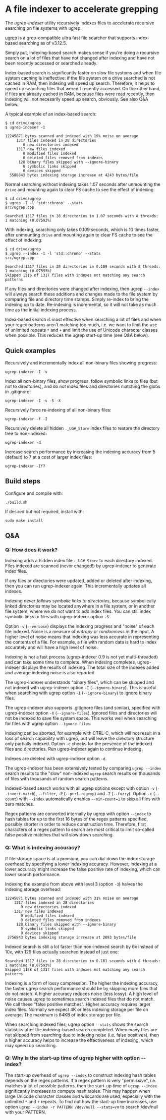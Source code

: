A file indexer to accelerate grepping
=====================================

The *ugrep-indexer* utility recursively indexes files to accelerate recursive
searching on file systems with ugrep.

[ugrep](https://github.com/Genivia/ugrep) is a grep-compatible ultra fast file
searcher that supports index-based searching as of v3.12.5.

Simply put, indexing-based search makes sense if you're doing a recursive
search on a lot of files that have not changed after indexing and have not been
recently accessed or searched already.

Index-based search is significantly faster on slow file systems and when file
system caching is ineffective: if the file system on a drive searched is not
cached in RAM, then indexing will speed up search.  Therefore, it helps to
speed up searching files that weren't recently accessed.  On the other hand, if
files are already cached in RAM, because files were read recently, then
indexing will not necesarily speed up search, obviously.  See also Q&A below.

A typical example of an index-based search:

    $ cd drive/ugrep
    $ ugrep-indexer -I

    12245871 bytes scanned and indexed with 19% noise on average
         1317 files indexed in 28 directories
            0 new directories indexed
         1317 new files indexed
            0 modified files indexed
            0 deleted files removed from indexes
          128 binary files skipped with --ignore-binary
            0 symbolic links skipped
            0 devices skipped
      5588843 bytes indexing storage increase at 4243 bytes/file

Normal searching without indexing takes 1.07 seconds after unmounting the
`drive` and mounting again to clear FS cache to see the effect of indexing:

    $ cd drive/ugrep
    $ ugrep -I -l 'std::chrono' --stats
    src/ugrep.cpp

    Searched 1317 files in 28 directories in 1.07 seconds with 8 threads: 1 matching (0.07593%)

With indexing, searching only takes 0.109 seconds, which is 10 times faster,
after unmounting `drive` and mounting again to clear FS cache to see the effect
of indexing:

    $ cd drive/ugrep
    $ ugrep --index -I -l 'std::chrono' --stats
    src/ugrep.cpp

    Searched 1317 files in 28 directories in 0.109 seconds with 8 threads: 1 matching (0.07593%)
    Skipped 1316 of 1317 files with indexes not matching any search patterns

If any files and directories were changed after indexing, then ugrep `--index`
will always search these additions and changes made to the file system by
comparing file and directory time stamps.  Simply re-index to bring the
indexing up to date.  Re-indexing is incremental, so it will not take as much
time as the initial indexing process.

Index-based search is most effective when searching a lot of files and when
your regex patterns aren't matching too much, i.e. we want to limit the use of
unlimited repeats `*` and `+` and limit the use of Unicode character classes
when possible.  This reduces the ugrep start-up time (see Q&A below).

Quick examples
--------------

Recursively and incrementally index all non-binary files showing progress:

    ugrep-indexer -I -v

Index all non-binary files, show progress, follow symbolic links to files (but
not to directories), and do not index files and directories matching the globs
in .gitignore:

    ugrep-indexer -I -v -S -X

Recursively force re-indexing of all non-binary files:

    ugrep-indexer -f -I

Recursively delete all hidden `._UG#_Store` index files to restore the
directory tree to non-indexed:

    ugrep-indexer -d

Increase search performance by increasing the indexing accuracy from 5
(default) to 7 at a cost of larger index files:

    ugrep-indexer -If7

Build steps
-----------

Configure and compile with:

    ./build.sh

If desired but not required, install with:

    sudo make install

Q&A
---

### Q: How does it work?

Indexing adds a hidden index file `._UG#_Store` to each directory indexed.
Files indexed are scanned (never changed!) by ugrep-indexer to generate index
files.

If any files or directories were updated, added or deleted after indexing, then
you can run ugrep-indexer again.  This incrementally updates all indexes.

Indexing *never follows symbolic links to directories*, because symbolically
linked directories may be located anywhere in a file system, or in another file
system, where we do not want to add index files.  You can still index symbolic
links to files with ugrep-indexer option `-S`.

Option `-v` (`--verbose`) displays the indexing progress and "noise" of each
file indexed.  Noise is a measure of *entropy* or *randomness* in the input.  A
higher level of noise means that indexing was less accurate in representing the
contents of a file.  For example, a file with random data is hard to index
accurately and will have a high level of noise.

Indexing is not a fast process (ugrep-indexer 0.9 is not yet multi-threaded)
and can take some time to complete.  When indexing completes, ugrep-indexer
displays the results of indexing.  The total size of the indexes added and
average indexing noise is also reported.

The ugrep-indexer understands "binary files", which can be skipped and not
indexed with ugrep-indexer option `-I` (`--ignore-binary`).  This is useful
when searching with ugrep option `-I` (`--ignore-binary`) to ignore binary
files.

The ugrep-indexer also supports .gitignore files (and similar), specified with
ugrep-indexer option `-X` (`--ignore-files`).  Ignored files and directories
will not be indexed to save file system space.  This works well when searching
for files with ugrep option `--ignore-files`.

Indexing can be aborted, for example with CTRL-C, which will not result in a
loss of search capability with ugrep, but will leave the directory structure
only partially indexed.  Option `-c` checks for the presence of the indexed
files and directories.  Run ugrep-indexer again to continue indexing.

Indexes are deleted with ugrep-indexer option `-d`.

The ugrep-indexer has been extensively tested by comparing `ugrep --index`
search results to the "slow" non-indexed `ugrep` search results on thousands of
files with thousands of random search patterns.

Indexed-based search works with all ugrep options except with option `-v`
(`--invert-match`), `--filter`, `-P` (`--perl-regexp`) and `-Z` (`--fuzzy`).
Option `-c` (`--count`) with `--index` automatically enables `--min-count=1` to
skip all files with zero matches.

Regex patterns are converted internally by ugrep with option `--index` to hash
tables for up to the first 16 bytes of the regex patterns specified, possibly
shorter in order to reduce construction time.  Therefore, first characters of a
regex pattern to search are most critical to limit so-called false positive
matches that will slow down searching.

### Q: What is indexing accuracy?

If file storage space is at a premium, you can dial down the index storage
overhead by specifying a lower indexing accuracy.  However, indexing at a lower
accuracy might increase the false positive rate of indexing, which can lower
search performance.

Indexing the example from above with level 3 (option `-3`) halves the indexing
storage overhead:

    12245871 bytes scanned and indexed with 31% noise on average
        1317 files indexed in 28 directories
           0 new directories indexed
        1317 new files indexed
           0 modified files indexed
           0 deleted files removed from indexes
         128 binary files skipped with --ignore-binary
           0 symbolic links skipped
           0 devices skipped
     2756843 bytes indexing storage increase at 2093 bytes/file

Indexed search is still a lot faster than non-indexed search by 6x instead of
10x, with 129 files actually searched instead of just one:

    Searched 1317 files in 28 directories in 0.181 seconds with 8 threads: 1 matching (0.07593%)
    Skipped 1188 of 1317 files with indexes not matching any search patterns

Indexing is a form of lossy compression.  The higher the indexing accuracy, the
faster ugrep search performance should be by skipping more files that do not
match.  A higher accuracy reduces noise (less lossy).  A high level of noise
causes ugrep to sometimes search indexed files that do not match.  We call
these "false positive matches".  Higher accuracy requires larger index files.
Normally we expect 4K or less indexing storage per file on average.  The
maximum is 64KB of index storage per file.

When searching indexed files, ugrep option `--stats` shows the search
statistics after the indexing-based search completed.  When many files are not
skipped from searching due to indexing noise (i.e. false positives), then a
higher accuracy helps to increase the effectiveness of indexing, which may
speed up searching.

### Q: Why is the start-up time of ugrep higher with option --index?

The start-up overhead of `ugrep --index` to construct indexing hash tables
depends on the regex patterns.  If a regex pattern is very "permissive", i.e.
matches a lot of possible patterns, then the start-up time of `ugrep --index`
significantly increases to compute hash tables.  This may happen when large
Unicode character classes and wildcards are used, especially with the unlimited
`*` and `+` repeats.  To find out how the start-up time increases, use option
`ugrep --index -r PATTERN /dev/null --stats=vm` to search /dev/null with your
PATTERN.
